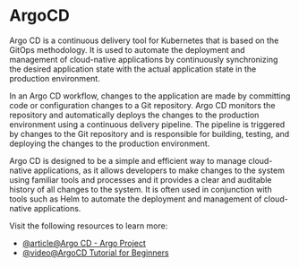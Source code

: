 # ArgoCD

Argo CD is a continuous delivery tool for Kubernetes that is based on the GitOps methodology. It is used to automate the deployment and management of cloud-native applications by continuously synchronizing the desired application state with the actual application state in the production environment.

In an Argo CD workflow, changes to the application are made by committing code or configuration changes to a Git repository. Argo CD monitors the repository and automatically deploys the changes to the production environment using a continuous delivery pipeline. The pipeline is triggered by changes to the Git repository and is responsible for building, testing, and deploying the changes to the production environment.

Argo CD is designed to be a simple and efficient way to manage cloud-native applications, as it allows developers to make changes to the system using familiar tools and processes and it provides a clear and auditable history of all changes to the system. It is often used in conjunction with tools such as Helm to automate the deployment and management of cloud-native applications.

Visit the following resources to learn more:

- [@article@Argo CD - Argo Project](https://argo-cd.readthedocs.io/en/stable/)
- [@video@ArgoCD Tutorial for Beginners](https://www.youtube.com/watch?v=MeU5_k9ssrs)
